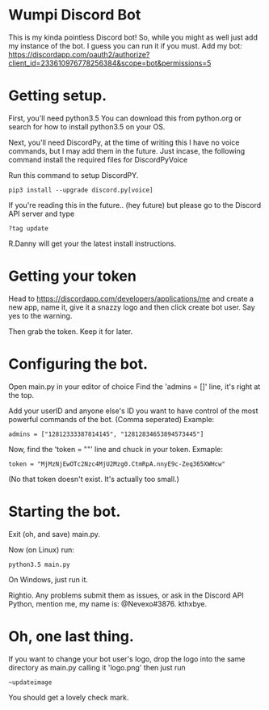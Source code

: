 # Wumpi Discord Bot
This is my kinda pointless Discord bot!
So, while you might as well just add my instance of the bot. I guess you can run it if you must.
Add my bot: https://discordapp.com/oauth2/authorize?client_id=233610976778256384&scope=bot&permissions=5

# Getting setup.

First, you'll need python3.5
You can download this from python.org or search for how to install python3.5 on your OS.

Next, you'll need DiscordPy, at the time of writing this I have no voice commands, but I may add them in the future. Just incase, the following command install the required files for DiscordPyVoice

Run this command to setup DiscordPY.

```
pip3 install --upgrade discord.py[voice]
```
If you're reading this in the future.. (hey future) but please go to the Discord API server and type
```
?tag update
```
R.Danny will get your the latest install instructions.
# Getting your token
Head to https://discordapp.com/developers/applications/me and create a new app, name it, give it a snazzy logo and then click create bot user. Say yes to the warning.

Then grab the token. Keep it for later.

# Configuring the bot.

Open main.py in your editor of choice
Find the 'admins = []' line, it's right at the top. 

Add your userID and anyone else's ID you want to have control of the most powerful commands of the bot. (Comma seperated)
Example:
```
admins = ["12812333387814145", "12812834653894573445"]
```
Now, find the 'token = ""' line and chuck in your token.
Exmaple:
```
token = "MjMzNjEwOTc2Nzc4MjU2Mzg0.CtmRpA.nnyE9c-Zeq365XWHcw"
```
(No that token doesn't exist. It's actually too small.)

# Starting the bot.

Exit (oh, and save) main.py.

Now (on Linux) run:
```
python3.5 main.py
```
On Windows, just run it.

Rightio. Any problems submit them as issues, or ask in the Discord API Python, mention me, my name is: @Nevexo#3876.
kthxbye.

# Oh, one last thing. 
If you want to change your bot user's logo, drop the logo into the same directory as main.py calling it 'logo.png' then just run 
```
~updateimage
```
You should get a lovely check mark.
